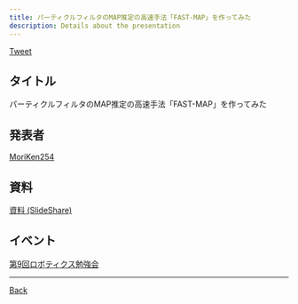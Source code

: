 ```yaml
---
title: パーティクルフィルタのMAP推定の高速手法「FAST-MAP」を作ってみた
description: Details about the presentation
---
```


<link rel="shortcut icon" type="image/x-icon" href="/favicon.ico?">

<a href="https://twitter.com/share?ref_src=twsrc%5Etfw" class="twitter-share-button" data-show-count="false">Tweet</a><script async src="https://platform.twitter.com/widgets.js" charset="utf-8"></script>

## タイトル
パーティクルフィルタのMAP推定の高速手法「FAST-MAP」を作ってみた
## 発表者
[MoriKen254](https://connpass.com/user/MoriKen254/)
## 資料
[資料 (SlideShare)](https://www.slideshare.net/MasaruMorita/20210225mapfastmap)
## イベント
[第9回ロボティクス勉強会](./9.md)

- - -
[Back](../../archive.md)
